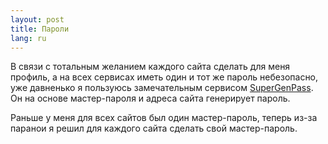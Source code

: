 ```yaml
---
layout: post
title: Пароли 
lang: ru
---
```


В связи с тотальным желанием каждого сайта сделать для меня профиль, а на всех сервисах иметь один и тот же пароль небезопасно, уже давненько я пользуюсь замечательным сервисом [SuperGenPass](http://supergenpass.com). Он на основе мастер-пароля и адреса сайта генерирует пароль.

Раньше у меня для всех сайтов был один мастер-пароль, теперь из-за паранои я решил для каждого сайта сделать свой мастер-пароль.


